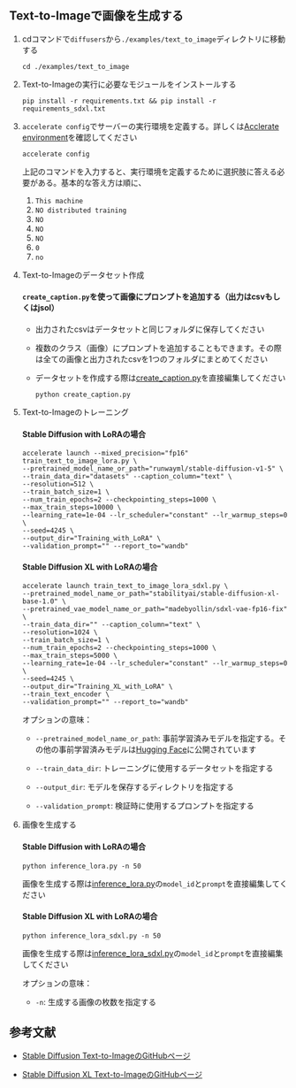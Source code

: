 ## Text-to-Imageで画像を生成する

1. cdコマンドで`diffusers`から`./examples/text_to_image`ディレクトリに移動する

    ```
    cd ./examples/text_to_image
    ```

2. Text-to-Imageの実行に必要なモジュールをインストールする

    ```
    pip install -r requirements.txt && pip install -r requirements_sdxl.txt
    ```

3. `accelerate config`でサーバーの実行環境を定義する。詳しくは[Acclerate environment](https://github.com/huggingface/accelerate/)を確認してください

    ```
    accelerate config
    ```

    上記のコマンドを入力すると、実行環境を定義するために選択肢に答える必要がある。基本的な答え方は順に、

    1. `This machine`
    2. `NO distributed training`
    3. `NO`
    4. `NO`
    5. `NO`
    6. `0`
    7. `no`

4. Text-to-Imageのデータセット作成

    #### `create_caption.py`を使って画像にプロンプトを追加する（出力はcsvもしくはjsol）
    - 出力されたcsvはデータセットと同じフォルダに保存してください
    - 複数のクラス（画像）にプロンプトを追加することもできます。その際は全ての画像と出力されたcsvを1つのフォルダにまとめてください
    - データセットを作成する際は[create_caption.py](create_caption.py)を直接編集してください 

        ```
        python create_caption.py
        ```

5. Text-to-Imageのトレーニング

    #### Stable Diffusion with LoRAの場合

    ```
    accelerate launch --mixed_precision="fp16" train_text_to_image_lora.py \
    --pretrained_model_name_or_path="runwayml/stable-diffusion-v1-5" \
    --train_data_dir="datasets" --caption_column="text" \
    --resolution=512 \
    --train_batch_size=1 \
    --num_train_epochs=2 --checkpointing_steps=1000 \
    --max_train_steps=10000 \
    --learning_rate=1e-04 --lr_scheduler="constant" --lr_warmup_steps=0 \
    --seed=4245 \
    --output_dir="Training_with_LoRA" \
    --validation_prompt="" --report_to="wandb"
    ```

    #### Stable Diffusion XL with LoRAの場合

    ```
    accelerate launch train_text_to_image_lora_sdxl.py \
    --pretrained_model_name_or_path="stabilityai/stable-diffusion-xl-base-1.0" \
    --pretrained_vae_model_name_or_path="madebyollin/sdxl-vae-fp16-fix" \
    --train_data_dir="" --caption_column="text" \
    --resolution=1024 \
    --train_batch_size=1 \
    --num_train_epochs=2 --checkpointing_steps=1000 \
    --max_train_steps=5000 \
    --learning_rate=1e-04 --lr_scheduler="constant" --lr_warmup_steps=0 \
    --seed=4245 \
    --output_dir="Training_XL_with_LoRA" \
    --train_text_encoder \
    --validation_prompt="" --report_to="wandb"
    ```

    オプションの意味：

    - `--pretrained_model_name_or_path`: 事前学習済みモデルを指定する。その他の事前学習済みモデルは[Hugging Face](https://huggingface.co/models)に公開されています

    - `--train_data_dir`: トレーニングに使用するデータセットを指定する

    - `--output_dir`: モデルを保存するディレクトリを指定する

    - `--validation_prompt`: 検証時に使用するプロンプトを指定する


6. 画像を生成する

    #### Stable Diffusion with LoRAの場合

    ```
    python inference_lora.py -n 50
    ```

    画像を生成する際は[inference_lora.py](inference_lora.py)の`model_id`と`prompt`を直接編集してください

    #### Stable Diffusion XL with LoRAの場合

    ```
    python inference_lora_sdxl.py -n 50
    ```

    画像を生成する際は[inference_lora_sdxl.py](inference_lora_sdxl.py)の`model_id`と`prompt`を直接編集してください

    オプションの意味：

    - `-n`: 生成する画像の枚数を指定する

## 参考文献

- [Stable Diffusion Text-to-ImageのGitHubページ](https://github.com/huggingface/diffusers/tree/main/examples/text_to_image)

- [Stable Diffusion XL Text-to-ImageのGitHubページ](https://github.com/huggingface/diffusers/blob/main/examples/text_to_image/README_sdxl.md)